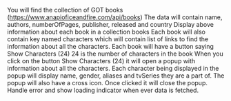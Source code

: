 You will find the collection of GOT books (https://www.anapioficeandfire.com/api/books)
The data will contain name, authors, numberOfPages, publisher, released and country
Display above information about each book in a collection books
Each book will also contain key named characters which will contain list of links to find the information about all the characters.
Each book will have a button saying Show Characters (24) 24 is the number of characters in the book
When you click on the button Show Characters (24) it will open a popup with information about all the characters.
Each character being displayed in the popup will display name, gender, aliases and tvSeries they are a part of.
The popup will also have a cross icon. Once clicked it will close the popup.
Handle error and show loading indicator when ever data is fetched.